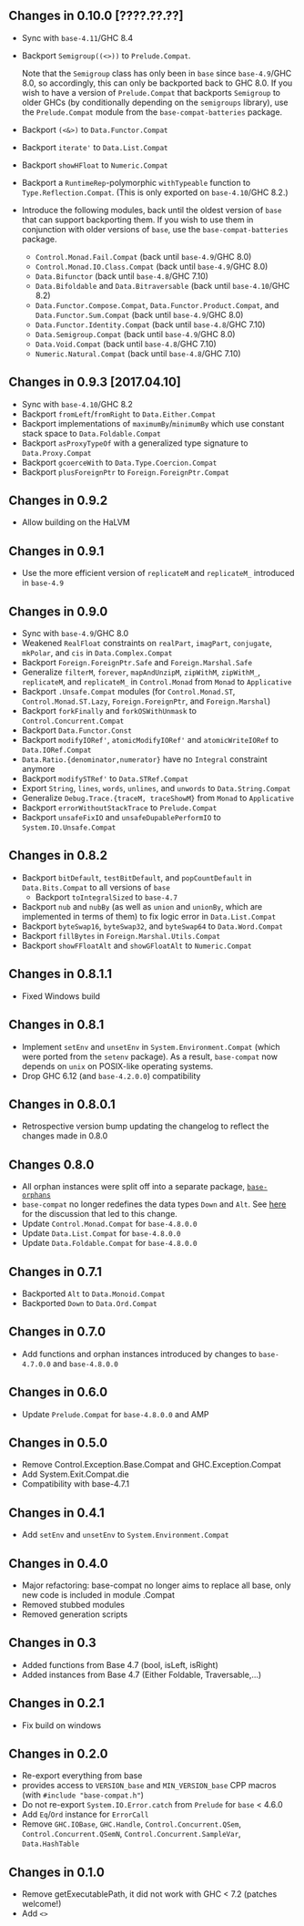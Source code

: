 ## Changes in 0.10.0 [????.??.??]
 - Sync with `base-4.11`/GHC 8.4
 - Backport `Semigroup((<>))` to `Prelude.Compat`.

   Note that the `Semigroup` class has only been in `base` since
   `base-4.9`/GHC 8.0, so accordingly, this can only be backported back
   to GHC 8.0. If you wish to have a version of `Prelude.Compat` that backports
   `Semigroup` to older GHCs (by conditionally depending on the `semigroups`
   library), use the `Prelude.Compat` module from the `base-compat-batteries`
   package.
 - Backport `(<&>)` to `Data.Functor.Compat`
 - Backport `iterate'` to `Data.List.Compat`
 - Backport `showHFloat` to `Numeric.Compat`
 - Backport a `RuntimeRep`-polymorphic `withTypeable` function to
   `Type.Reflection.Compat`. (This is only exported on `base-4.10`/GHC 8.2.)
 - Introduce the following modules, back until the oldest version of `base`
   that can support backporting them. If you wish to use them in conjunction
   with older versions of `base`, use the `base-compat-batteries` package.
   - `Control.Monad.Fail.Compat` (back until `base-4.9`/GHC 8.0)
   - `Control.Monad.IO.Class.Compat` (back until `base-4.9`/GHC 8.0)
   - `Data.Bifunctor` (back until `base-4.8`/GHC 7.10)
   - `Data.Bifoldable` and `Data.Bitraversable` (back until `base-4.10`/GHC 8.2)
   - `Data.Functor.Compose.Compat`, `Data.Functor.Product.Compat`, and
     `Data.Functor.Sum.Compat` (back until `base-4.9`/GHC 8.0)
   - `Data.Functor.Identity.Compat` (back until `base-4.8`/GHC 7.10)
   - `Data.Semigroup.Compat` (back until `base-4.9`/GHC 8.0)
   - `Data.Void.Compat` (back until `base-4.8`/GHC 7.10)
   - `Numeric.Natural.Compat` (back until `base-4.8`/GHC 7.10)

## Changes in 0.9.3 [2017.04.10]
 - Sync with `base-4.10`/GHC 8.2
 - Backport `fromLeft`/`fromRight` to `Data.Either.Compat`
 - Backport implementations of `maximumBy`/`minimumBy` which use constant stack
   space to `Data.Foldable.Compat`
 - Backport `asProxyTypeOf` with a generalized type signature to
   `Data.Proxy.Compat`
 - Backport `gcoerceWith` to `Data.Type.Coercion.Compat`
 - Backport `plusForeignPtr` to `Foreign.ForeignPtr.Compat`

## Changes in 0.9.2
 - Allow building on the HaLVM

## Changes in 0.9.1
 - Use the more efficient version of `replicateM` and `replicateM_` introduced
   in `base-4.9`

## Changes in 0.9.0
 - Sync with `base-4.9`/GHC 8.0
 - Weakened `RealFloat` constraints on `realPart`, `imagPart`, `conjugate`,
   `mkPolar`, and `cis` in `Data.Complex.Compat`
 - Backport `Foreign.ForeignPtr.Safe` and `Foreign.Marshal.Safe`
 - Generalize `filterM`, `forever`, `mapAndUnzipM`, `zipWithM`, `zipWithM_`,
   `replicateM`, and `replicateM_` in `Control.Monad` from `Monad` to
   `Applicative`
 - Backport `.Unsafe.Compat` modules (for `Control.Monad.ST`,
   `Control.Monad.ST.Lazy`, `Foreign.ForeignPtr`, and `Foreign.Marshal`)
 - Backport `forkFinally` and `forkOSWithUnmask` to `Control.Concurrent.Compat`
 - Backport `Data.Functor.Const`
 - Backport `modifyIORef'`, `atomicModifyIORef'` and `atomicWriteIORef` to
   `Data.IORef.Compat`
 - `Data.Ratio.{denominator,numerator}` have no `Integral` constraint anymore
 - Backport `modifySTRef'` to `Data.STRef.Compat`
 - Export `String`, `lines`, `words`, `unlines`, and `unwords` to
   `Data.String.Compat`
 - Generalize `Debug.Trace.{traceM, traceShowM}` from `Monad` to `Applicative`
 - Backport `errorWithoutStackTrace` to `Prelude.Compat`
 - Backport `unsafeFixIO` and `unsafeDupablePerformIO` to
   `System.IO.Unsafe.Compat`

## Changes in 0.8.2
 - Backport `bitDefault`, `testBitDefault`, and `popCountDefault` in
   `Data.Bits.Compat` to all versions of `base`
   - Backport `toIntegralSized` to `base-4.7`
 - Backport `nub` and `nubBy` (as well as `union` and `unionBy`, which are
   implemented in terms of them) to fix logic error in `Data.List.Compat`
 - Backport `byteSwap16`, `byteSwap32`, and `byteSwap64` to `Data.Word.Compat`
 - Backport `fillBytes` in `Foreign.Marshal.Utils.Compat`
 - Backport `showFFloatAlt` and `showGFloatAlt` to `Numeric.Compat`

## Changes in 0.8.1.1
 - Fixed Windows build

## Changes in 0.8.1
 - Implement `setEnv` and `unsetEnv` in `System.Environment.Compat` (which were
   ported from the `setenv` package). As a result, `base-compat` now depends
   on `unix` on POSIX-like operating systems.
 - Drop GHC 6.12 (and `base-4.2.0.0`) compatibility

## Changes in 0.8.0.1
 - Retrospective version bump updating the changelog to reflect the changes
   made in 0.8.0

## Changes 0.8.0
 - All orphan instances were split off into a separate package,
   [`base-orphans`](https://github.com/haskell-compat/base-orphans)
 - `base-compat` no longer redefines the data types `Down` and `Alt`. See
   [here](https://github.com/haskell-compat/base-compat/issues/17) for
   the discussion that led to this change.
 - Update `Control.Monad.Compat` for `base-4.8.0.0`
 - Update `Data.List.Compat` for `base-4.8.0.0`
 - Update `Data.Foldable.Compat` for `base-4.8.0.0`

## Changes in 0.7.1
 - Backported `Alt` to `Data.Monoid.Compat`
 - Backported `Down` to `Data.Ord.Compat`

## Changes in 0.7.0
 - Add functions and orphan instances introduced by changes to
   `base-4.7.0.0` and `base-4.8.0.0`

## Changes in 0.6.0
 - Update `Prelude.Compat` for `base-4.8.0.0` and AMP

## Changes in 0.5.0
 - Remove Control.Exception.Base.Compat and GHC.Exception.Compat
 - Add System.Exit.Compat.die
 - Compatibility with base-4.7.1

## Changes in 0.4.1
 - Add `setEnv` and `unsetEnv` to `System.Environment.Compat`

## Changes in 0.4.0
 - Major refactoring: base-compat no longer aims to replace all base,
   only new code is included in module .Compat
 - Removed stubbed modules
 - Removed generation scripts

## Changes in 0.3
 - Added functions from Base 4.7 (bool, isLeft, isRight)
 - Added instances from Base 4.7 (Either Foldable, Traversable,...)

## Changes in 0.2.1
 - Fix build on windows

## Changes in 0.2.0
 - Re-export everything from base
 - provides access to `VERSION_base` and `MIN_VERSION_base` CPP macros (with
   `#include "base-compat.h"`)
 - Do not re-export `System.IO.Error.catch` from `Prelude` for `base` < 4.6.0
 - Add `Eq`/`Ord` instance for `ErrorCall`
 - Remove `GHC.IOBase`, `GHC.Handle`, `Control.Concurrent.QSem`,
   `Control.Concurrent.QSemN`, `Control.Concurrent.SampleVar`, `Data.HashTable`

## Changes in 0.1.0
 - Remove getExecutablePath, it did not work with GHC < 7.2 (patches welcome!)
 - Add `<>`
